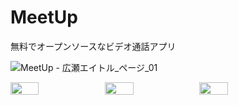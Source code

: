 # MeetUp
無料でオープンソースなビデオ通話アプリ

![MeetUp - 広瀬エイトル_ページ_01](https://github.com/IwataGumi/MeetUp/assets/70084358/71a40352-3c64-425b-825a-8d1a1a9bdcbf)

<div style="display: flex;">
  <img
    src="https://github.com/IwataGumi/MeetUp/assets/70084358/9f95ccfa-aaa7-46bc-b798-105c3017d37f"
    width="30%">
  <img
    src="https://github.com/IwataGumi/MeetUp/assets/70084358/7d52afe6-661e-4061-8717-a7efd8649409"
    width="30%">
  <img
    src="https://github.com/IwataGumi/MeetUp/assets/70084358/180b854a-06d1-486c-b70a-cd320aeb1b81"
    width="30%">
</div>


